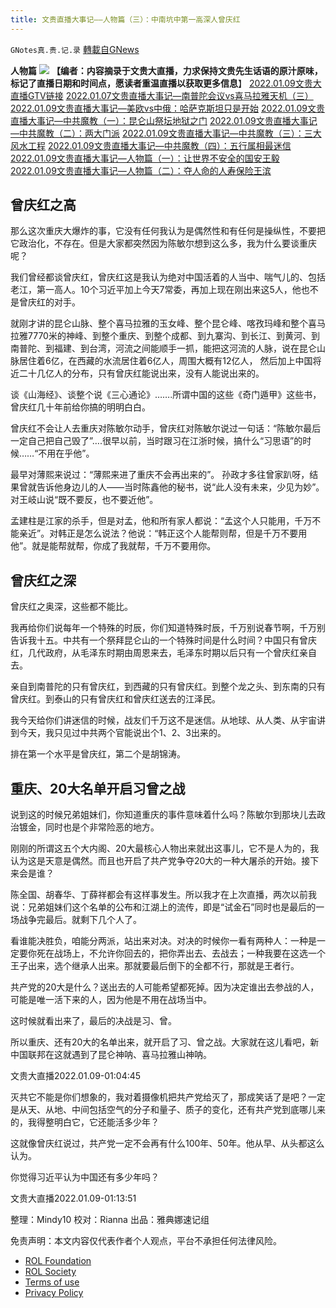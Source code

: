 ```yaml
---
title: 文贵直播大事记——人物篇（三）：中南坑中第一高深人曾庆红
---
```

`GNotes真.贵.记.录` [轉載自GNews](https://gnews.org/zh-hans/1907149/)

**人物篇**
![](https://assets.gnews.org/wp-content/uploads/2022/01/文贵直播大事记20220109人物3.jpg)
**【编者：内容摘录于文贵大直播，力求保持文贵先生话语的原汁原味，标记了直播日期和时间点，愿读者重温直播以获取更多信息**】
[2022.01.09文贵大直播GTV链接](https://gtv.org/video/id=61dade8c4658a73785d25465)
[2022.01.07文贵直播大事记—南普陀会议vs喜马拉雅天机（三）](https://gnews.org/zh-hans/1855129/)
[2022.01.09文贵直播大事记—美欧vs中俄：哈萨克斯坦只是开始](https://gnews.org/zh-hans/1875063/)
[2022.01.09文贵直播大事记—中共魔教（一）：昆仑山祭坛地狱之门](https://gnews.org/zh-hans/1889181/)
[2022.01.09文贵直播大事记—中共魔教（二）：两大门派](https://gnews.org/zh-hans/1889335/)
[2022.01.09文贵直播大事记—中共魔教（三）：三大风水工程](https://gnews.org/zh-hans/1889335/)
[2022.01.09文贵直播大事记—中共魔教（四）：五行属相最迷信](https://gnews.org/zh-hans/1889490/)
[2022.01.09文贵直播大事记—人物篇（一）：让世界不安全的国安王毅](https://gnews.org/zh-hans/1894227/)
[2022.01.09文贵直播大事记—人物篇（二）：夺人命的人寿保险王滨](https://gnews.org/zh-hans/1897162/)

## 曾庆红之高

那么这次重庆大爆炸的事，它没有任何我认为是偶然性和有任何是操纵性，不要把它政治化，不存在。但是大家都突然因为陈敏尔想到这么多，我为什么要谈重庆呢？

我们曾经都谈曾庆红，曾庆红这是我认为绝对中国活着的人当中、喘气儿的、包括老江，第一高人。10个习近平加上今天7常委，再加上现在刚出来这5人，他也不是曾庆红的对手。

就刚才讲的昆仑山脉、整个喜马拉雅的玉女峰、整个昆仑峰、喀孜玛峰和整个喜马拉雅7770米的神峰、到整个重庆、到整个成都、到九寨沟、到长江、到黄河、到南普陀、到福建、到台湾，河流之间能顺手一抓，能把这河流的人脉，说在昆仑山脉居住着6亿，在西藏的水流居住着6亿人，周围大概有12亿人， 然后加上中国将近二十几亿人的分布，只有曾庆红能说出来，没有人能说出来的。

谈《山海经》、谈整个说《三心通论》…….所谓中国的这些《奇门遁甲》这些书，曾庆红几十年前给你搞的明明白白。

曾庆红不会让人去重庆对陈敏尔动手，曾庆红对陈敏尔说过一句话：“陈敏尔最后一定自己把自己毁了”….很早以前，当时跟习在江浙时候，搞什么“习思语”的时候……“不用在乎他”。

最早对薄熙来说过：“薄熙来进了重庆不会再出来的”。 孙政才多往曾家趴呀，结果曾就告诉他身边儿的人——当时陈鑫他的秘书，说“此人没有未来，少见为妙”。 对王岐山说“既不要反，也不要近他”。

孟建柱是江家的杀手，但是对孟，他和所有家人都说：“孟这个人只能用，千万不能亲近”。对韩正是怎么说法？他说：“韩正这个人能帮则帮，但是千万不要用他”。就是能帮就帮，你成了我就帮，千万不要用你。

## 曾庆红之深

曾庆红之奥深，这些都不能比。

我再给你们说每年一个特殊的时辰，你们知道特殊时辰，千万别说春节啊，千万别告诉我十五。中共有一个祭拜昆仑山的一个特殊时间是什么时间？中国只有曾庆红，几代政府，从毛泽东时期由周恩来去，毛泽东时期以后只有一个曾庆红亲自去。

亲自到南普陀的只有曾庆红，到西藏的只有曾庆红。到整个龙之头、到东南的只有曾庆红。到泰山的只有曾庆红和曾庆红送去的江泽民。

我今天给你们讲迷信的时候，战友们千万这不是迷信。从地球、从人类、从宇宙讲到今天，我只见过中共两个官能说出个1、2、3出来的。

排在第一个水平是曾庆红，第二个是胡锦涛。

## 重庆、20大名单开启习曾之战

说到这的时候兄弟姐妹们，你知道重庆的事件意味着什么吗？陈敏尔到那块儿去政治镀金，同时也是个非常险恶的地方。

刚刚的所谓这五个大内阁、20大最核心人物出来就出这事儿，它不是人为的，我认为这是天意是偶然。而且也开启了共产党争夺20大的一种大屠杀的开始。接下来会是谁？

陈全国、胡春华、丁薛祥都会有这样事发生。所以我才在上次直播，两次以前我说：兄弟姐妹们这个名单的公布和江湖上的流传，即是“试金石”同时也是最后的一场战争完最后。就剩下几个人了。

看谁能决胜负，咱能分两派，站出来对决。对决的时候你一看有两种人：一种是一定要你死在战场上，不允许你回去的，把你弄出去、去战去；一种我要在这选一个王子出来，选个继承人出来。那就要最后倒下的全都不行，那就是王者行。

共产党的20大是什么？送出去的人可能希望都死掉。因为决定谁出去参战的人，可能是唯一活下来的人，因为他是不用在战场当中。

这时候就看出来了，最后的决战是习、曾。

所以重庆、还有20大的名单出来，就开启了习、曾之战。大家就在这儿看吧，新中国联邦在这就遇到了昆仑神呐、喜马拉雅山神呐。

文贵大直播2022.01.09-01:04:45

灭共它不能是你们想象的，我对着摄像机把共产党给灭了，那成笑话了是吧？一定是从天、从地、中间包括空气的分子和量子、质子的变化，还有共产党到底哪儿来的，我得整明白它，它还能活多少年？

这就像曾庆红说过，共产党一定不会再有什么100年、50年。他从早、从头都这么认为。

你觉得习近平认为中国还有多少年吗？

文贵大直播2022.01.09-01:13:51

整理：Mindy10
校对：Rianna
出品：雅典娜速记组

 

免责声明：本文内容仅代表作者个人观点，平台不承担任何法律风险。

- [ROL Foundation](https://rolfoundation.org/)
- [ROL Society](https://rolsociety.org/)
- [Terms of use](https://gnews.org/terms-of-use-3/)
- [Privacy Policy](https://gnews.org/privacy-policy/)
